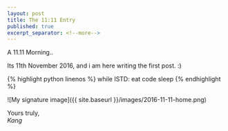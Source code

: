 ```yaml
---
layout: post
title: The 11:11 Entry
published: true
excerpt_separator: <!--more-->
---
```


A 11.11 Morning..
<!--more-->

Its 11th November 2016, and i am here writing the first post. :)  

{% highlight python linenos %}
while ISTD:
	eat
	code
	sleep
{% endhighlight %}

![My signature image]({{ site.baseurl }}/images/2016-11-11-home.png)

Yours truly,  
_Kang_